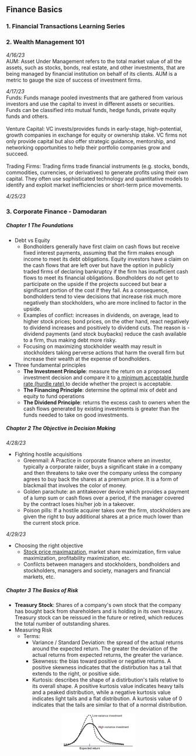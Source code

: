 ## Finance Basics

### 1. Financial Transactions Learning Series

### 2. Wealth Management 101 <br>
*4/16/23* <br>
AUM: Asset Under Management refers to the total market value of all the assets, such as stocks, bonds, real estate, and other investments, that are being managed by financial institution on behalf of its clients. AUM is a metric to gauge the size of success of investment firms.

*4/17/23* <br>
Funds: Funds manage pooled investments that are gathered from various investors and use the capital to invest in different assets or securities. Funds can be classified into mutual funds, hedge funds, private equity funds and others. <br> <br>
Venture Capital: VC invests/provides funds in early-stage, high-potential, growth companies in exchange for equity or ownership stake. VC firms not only provide capital but also offer strategic guidance, mentorship, and networking opportunities to help their portfolio companies grow and succeed. <br><br>
Trading Firms: Trading firms trade financial instruments (e.g. stocks, bonds, commodities, currencies, or derivatives) to generate profits using their own capital. They often use sophisticated technology and quantitative models to identify and exploit market inefficiencies or short-term price movements. <br>

*4/25/23*
### 3. Corporate Finance - Damodaran
##### Chapter 1 The Foundations
* Debt vs Equity <br/>
  - Bondholders generally have first claim on cash flows but receive fixed interest payments, assuming that the firm makes enough income to meet its debt obligations. Equity investors have a claim on the cash flows that are left over but have the option in publicly traded firms of declaring bankruptcy if the firm has insufficient cash flows to meet its financial obligations. Bondholders do not get to participate on the upside if the projects succeed but bear a significant portion of the cost if they fail. As a consequence, bondholders tend to view decisions that increase risk much more negatively than stockholders, who are more inclined to factor
in the upside.
  - Examples of conflict: increases in dividends, on average, lead to higher stock prices; bond prices, on the other hand, react negatively to dividend increases and positively to dividend cuts. The reason is - dividend payments (and stock buybacks) reduce the cash available to a firm, thus making debt more risky.
  - Focusing on maximizing stockholder wealth may result in stockholders taking perverse actions that harm the overall firm but increase their wealth at the expense of bondholders.
* Three fundamental principles
  - __The Investment Principle__: measure the return on a proposed investment decision and compare it to <ins> a minimum acceptable hurdle rate (hurdle rate) </ins> to decide whether the project is acceptable.
  - __The Financing Principle__: determine the optimal mix of debt and equity to fund operations
  - __The Dividend Principle__: returns the excess cash to owners when the cash flows generated by existing investments is greater than the funds needed to take on good investments.
##### Chapter 2 The Objective in Decision Making
*4/28/23* <br/>
* Fighting hostile acquisitions
  - Greenmail: A Practice in corporate finance where an investor, typically a corporate raider, buys a significant stake in a company and then threatens to take over the company unless the company agrees to buy back the shares at a premium price. It is a form of blackmail that involves the color of money.
  - Golden parachute: an antitakeover device which provides a payment of a lump sum or cash flows over a period, if the manager covered by the contract loses his/her job in a takeover.
  - Poison pills: If a hostile acquirer takes over the firm, stockholders are given the right to buy additional shares at a price much lower than the current stock price. <br/>

*4/29/23*
* Choosing the right objective
  - <ins> Stock price maximazation</ins>, market share maximization, firm value maximization, profitability maximization, etc.
  - Confilcts between managers and stockholders, bondholders and stockholders, managers and society, managers and financial markets, etc. 
##### Chapter 3 The Basics of Risk
* __Treasury Stock__: Shares of a company's own stock that the company has bought back from shareholders and is holding in its own treasury. Treasury stock can be reissued in the future or retired, which reduces the total number of outstanding shares.
* Measuring Risk
  - Terms:
    - Variance / Standard Deviation: the spread of the actual returns around the expected return. The greater the deviation of the actual returns from expected returns, the greater the variance.
    - Skewness: the bias toward positive or negative returns. A positive skewness indicates that the distirbution has a tail that extends to the right, or positive side.
    - Kurtosis: describes the shape of a distirbution's tails relative to its overall shape. A positive kurtosis value indicates heavy tails and a peaked distribution, while a negative kurtosis value indicates light tails and a flat distribution. A kurtosis value of 0 indicates that the tails are similar to that of a normal distribution.

<div style="text-align:center;">
  <img src="screenshots/return-variance.PNG" style="width: 40%;">
</div>



